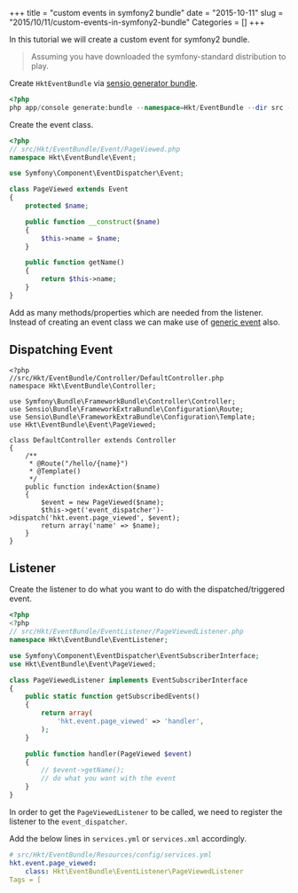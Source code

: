 +++
title = "custom events in symfony2 bundle"
date = "2015-10-11"
slug = "2015/10/11/custom-events-in-symfony2-bundle"
Categories = []
+++

In this tutorial we will create a custom event for symfony2 bundle. 

> Assuming you have downloaded the symfony-standard distribution to play.

Create `HktEventBundle` via [sensio generator bundle](http://symfony.com/doc/current/bundles/SensioGeneratorBundle/index.html).

```php
<?php
php app/console generate:bundle --namespace=Hkt/EventBundle --dir src --no-interaction
```

Create the event class.

```php
<?php
// src/Hkt/EventBundle/Event/PageViewed.php
namespace Hkt\EventBundle\Event;

use Symfony\Component\EventDispatcher\Event;

class PageViewed extends Event
{
    protected $name;

    public function __construct($name)
    {
        $this->name = $name;
    }

    public function getName()
    {
        return $this->name;
    }
}
```

Add as many methods/properties which are needed from the listener. Instead of 
creating an event class we can make use of [generic event](http://symfony.com/doc/current/components/event_dispatcher/generic_event.html) also.

## Dispatching Event

```
<?php
//src/Hkt/EventBundle/Controller/DefaultController.php
namespace Hkt\EventBundle\Controller;

use Symfony\Bundle\FrameworkBundle\Controller\Controller;
use Sensio\Bundle\FrameworkExtraBundle\Configuration\Route;
use Sensio\Bundle\FrameworkExtraBundle\Configuration\Template;
use Hkt\EventBundle\Event\PageViewed;

class DefaultController extends Controller
{
    /**
     * @Route("/hello/{name}")
     * @Template()
     */
    public function indexAction($name)
    {
        $event = new PageViewed($name);
        $this->get('event_dispatcher')->dispatch('hkt.event.page_viewed', $event);
        return array('name' => $name);
    }
} 
```

## Listener

Create the listener to do what you want to do with the dispatched/triggered event.

```php
<?php
<?php
// src/Hkt/EventBundle/EventListener/PageViewedListener.php
namespace Hkt\EventBundle\EventListener;

use Symfony\Component\EventDispatcher\EventSubscriberInterface;
use Hkt\EventBundle\Event\PageViewed;

class PageViewedListener implements EventSubscriberInterface
{
    public static function getSubscribedEvents()
    {
        return array(
            'hkt.event.page_viewed' => 'handler',
        );
    }

    public function handler(PageViewed $event)
    {
        // $event->getName();
        // do what you want with the event
    }
}
```

In order to get the `PageViewedListener` to be called, we need to register the listener to the `event_dispatcher`.

Add the below lines in `services.yml` or `services.xml` accordingly.

```yml
# src/Hkt/EventBundle/Resources/config/services.yml
hkt.event.page_viewed:
    class: Hkt\EventBundle\EventListener\PageViewedListener
Tags = [
